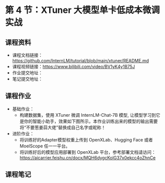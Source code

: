 # 第 4 节：XTuner 大模型单卡低成本微调实战

## 课程资料
- 课程文档链接：https://github.com/InternLM/tutorial/blob/main/xtuner/README.md
- 课程视频链接：https://www.bilibili.com/video/BV1yK4y1B75J
- 作业提交地址：
- 笔记提交地址：

## 课程作业
- 基础作业：
  - 构建数据集，使用 XTuner 微调 InternLM-Chat-7B 模型, 让模型学习到它是你的智能小助手，效果如下图所示，本作业训练出来的模型的输出需要将“不要葱姜蒜大佬”替换成自己名字或昵称！
- 进阶作业：
  - 将训练好的Adapter模型权重上传到 OpenXLab、Hugging Face 或者 MoelScope 任一一平台。
  - 将训练好后的模型应用部署到 OpenXLab 平台，参考部署文档请访问：https://aicarrier.feishu.cn/docx/MQH6dygcKolG37x0ekcc4oZhnCe

## 课程笔记